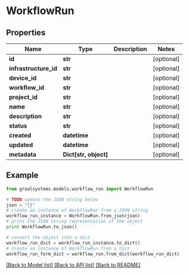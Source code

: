 # WorkflowRun


## Properties

Name | Type | Description | Notes
------------ | ------------- | ------------- | -------------
**id** | **str** |  | [optional] 
**infrastructure_id** | **str** |  | [optional] 
**device_id** | **str** |  | [optional] 
**workflow_id** | **str** |  | [optional] 
**project_id** | **str** |  | [optional] 
**name** | **str** |  | [optional] 
**description** | **str** |  | [optional] 
**status** | **str** |  | [optional] 
**created** | **datetime** |  | [optional] 
**updated** | **datetime** |  | [optional] 
**metadata** | **Dict[str, object]** |  | [optional] 

## Example

```python
from graalsystems.models.workflow_run import WorkflowRun

# TODO update the JSON string below
json = "{}"
# create an instance of WorkflowRun from a JSON string
workflow_run_instance = WorkflowRun.from_json(json)
# print the JSON string representation of the object
print WorkflowRun.to_json()

# convert the object into a dict
workflow_run_dict = workflow_run_instance.to_dict()
# create an instance of WorkflowRun from a dict
workflow_run_form_dict = workflow_run.from_dict(workflow_run_dict)
```
[[Back to Model list]](../README.md#documentation-for-models) [[Back to API list]](../README.md#documentation-for-api-endpoints) [[Back to README]](../README.md)


